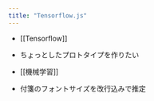 ```yaml
---
title: "Tensorflow.js"
---
```


- [[Tensorflow]]
- ちょっとしたプロトタイプを作りたい
- [[機械学習]]

- 付箋のフォントサイズを改行込みで推定
